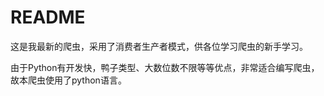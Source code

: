 README
======

这是我最新的爬虫，采用了消费者生产者模式，供各位学习爬虫的新手学习。

由于Python有开发快，鸭子类型、大数位数不限等等优点，非常适合编写爬虫，故本爬虫使用了python语言。
